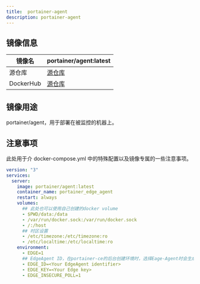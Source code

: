 ```yaml
---
title:  portainer-agent
description: portainer-agent
---
```


## 镜像信息

| 镜像名       | portainer/agent:latest         |
|-----------|--------------------------------|
| 源仓库       | [源仓库](https://github.com)      |
| DockerHub | [源仓库](https://dockerhub.com)   |

## 镜像用途

portainer/agent，用于部署在被监控的机器上。

## 注意事项

此处用于介 docker-compose.yml 中的特殊配置以及镜像专属的一些注意事项。

```yml
version: "3"
services:
  server:
    image: portainer/agent:latest
    container_name: portainer_edge_agent
    restart: always
    volumes:
      ## 此处也可以使用自己创建的docker volume
      - $PWD/data:/data
      - /var/run/docker.sock:/var/run/docker.sock
      - /:/host
      ## 时区设置
      - /etc/timezone:/etc/timezone:ro
      - /etc/localtime:/etc/localtime:ro
    environment:
      - EDGE=1
      ## EdgeAgent ID，在portainer-ce的后台创建环境时，选择Eage-Agent时会生成EDGE_ID和EDGE_KEY
      - EDGE_ID=<Your EdgeAgent identifier>
      - EDGE_KEY=<Your Edge key>
      - EDGE_INSECURE_POLL=1
```
